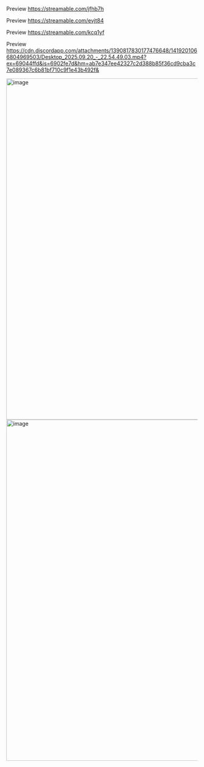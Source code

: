 Preview https://streamable.com/jfhb7h

Preview https://streamable.com/evjt84

Preview https://streamable.com/kcq1yf 

Preview https://cdn.discordapp.com/attachments/1390817830177476648/1419201066804969503/Desktop_2025.09.20_-_22.54.49.03.mp4?ex=69044ffd&is=6902fe7d&hm=ab7e347ee42327c2d388b85f36cd9cba3c7e089367c6b81bf710c9f1e43b492f&

<img width="1599" height="899" alt="image" src="https://github.com/user-attachments/assets/d2cb265a-0588-4210-88cd-441be0e236db" />

<img width="1599" height="899" alt="image" src="https://github.com/user-attachments/assets/979ab87b-12c2-4293-a2cc-bd88fdb8b457" />

